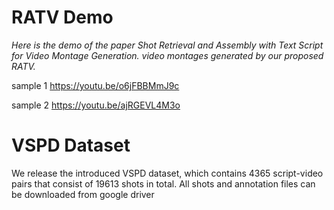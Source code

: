 # RATV Demo

*Here is the demo of the paper Shot Retrieval and Assembly with Text Script for Video Montage Generation. video montages generated by our proposed RATV.*

sample 1
https://youtu.be/o6jFBBMmJ9c

sample 2
https://youtu.be/ajRGEVL4M3o

# VSPD Dataset

We release the introduced VSPD dataset, which contains 4365 script-video pairs that consist of 19613 shots in total. All shots and annotation files can be downloaded from google driver 

